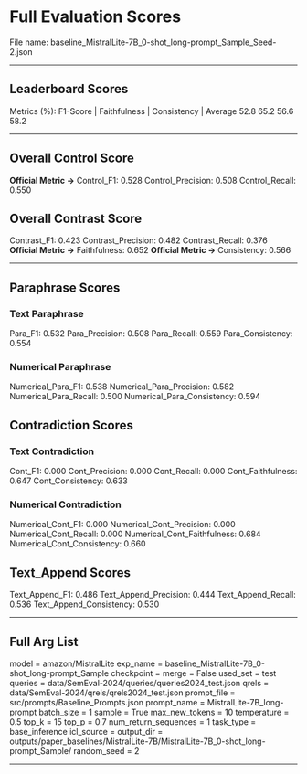 # Full Evaluation Scores

File name: baseline_MistralLite-7B_0-shot_long-prompt_Sample_Seed-2.json


---

## Leaderboard Scores

Metrics (%): F1-Score | Faithfulness | Consistency | Average
                52.8        65.2          56.6        58.2

---

## Overall Control Score

**Official Metric ->** Control_F1: 0.528
Control_Precision: 0.508
Control_Recall: 0.550

## Overall Contrast Score

Contrast_F1: 0.423
Contrast_Precision: 0.482
Contrast_Recall: 0.376
**Official Metric ->** Faithfulness: 0.652
**Official Metric ->** Consistency: 0.566

---


## Paraphrase Scores


### Text Paraphrase

Para_F1: 0.532
Para_Precision: 0.508
Para_Recall: 0.559
Para_Consistency: 0.554


### Numerical Paraphrase

Numerical_Para_F1: 0.538
Numerical_Para_Precision: 0.582
Numerical_Para_Recall: 0.500
Numerical_Para_Consistency: 0.594


## Contradiction Scores


### Text Contradiction

Cont_F1: 0.000
Cont_Precision: 0.000
Cont_Recall: 0.000
Cont_Faithfulness: 0.647
Cont_Consistency: 0.633


### Numerical Contradiction

Numerical_Cont_F1: 0.000
Numerical_Cont_Precision: 0.000
Numerical_Cont_Recall: 0.000
Numerical_Cont_Faithfulness: 0.684
Numerical_Cont_Consistency: 0.660


## Text_Append Scores

Text_Append_F1: 0.486
Text_Append_Precision: 0.444
Text_Append_Recall: 0.536
Text_Append_Consistency: 0.530

---

## Full Arg List

model = amazon/MistralLite
exp_name = baseline_MistralLite-7B_0-shot_long-prompt_Sample
checkpoint = 
merge = False
used_set = test
queries = data/SemEval-2024/queries/queries2024_test.json
qrels = data/SemEval-2024/qrels/qrels2024_test.json
prompt_file = src/prompts/Baseline_Prompts.json
prompt_name = MistralLite-7B_long-prompt
batch_size = 1
sample = True
max_new_tokens = 10
temperature = 0.5
top_k = 15
top_p = 0.7
num_return_sequences = 1
task_type = base_inference
icl_source = 
output_dir = outputs/paper_baselines/MistralLite-7B/MistralLite-7B_0-shot_long-prompt_Sample/
random_seed = 2

---

